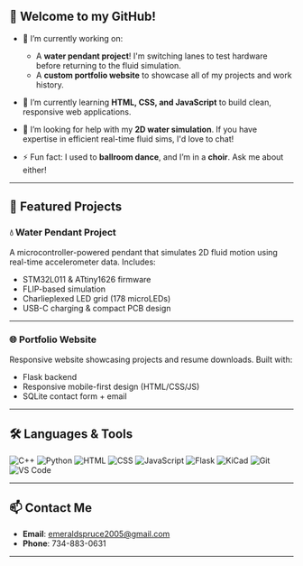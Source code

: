 ## 👋 Welcome to my GitHub!

- 🔭 I’m currently working on:
  - A **water pendant project**! I'm switching lanes to test hardware before returning to the fluid simulation.
  - A **custom portfolio website** to showcase all of my projects and work history.

- 🌱 I’m currently learning **HTML, CSS, and JavaScript** to build clean, responsive web applications.

- 🤔 I’m looking for help with my **2D water simulation**. If you have expertise in efficient real-time fluid sims, I'd love to chat!

- ⚡ Fun fact: I used to **ballroom dance**, and I’m in a **choir**. Ask me about either!

---

## 🚀 Featured Projects

### 💧 Water Pendant Project
A microcontroller-powered pendant that simulates 2D fluid motion using real-time accelerometer data. Includes:
- STM32L011 & ATtiny1626 firmware
- FLIP-based simulation
- Charlieplexed LED grid (178 microLEDs)
- USB-C charging & compact PCB design

---

### 🌐 Portfolio Website
Responsive website showcasing projects and resume downloads. Built with:
- Flask backend
- Responsive mobile-first design (HTML/CSS/JS)
- SQLite contact form + email

---

## 🛠️ Languages & Tools

![C++](https://img.shields.io/badge/C++-00599C?style=flat&logo=c%2b%2b&logoColor=white)
![Python](https://img.shields.io/badge/Python-3776AB?style=flat&logo=python&logoColor=white)
![HTML](https://img.shields.io/badge/HTML5-E34F26?style=flat&logo=html5&logoColor=white)
![CSS](https://img.shields.io/badge/CSS3-1572B6?style=flat&logo=css3&logoColor=white)
![JavaScript](https://img.shields.io/badge/JavaScript-F7DF1E?style=flat&logo=javascript&logoColor=black)
![Flask](https://img.shields.io/badge/Flask-000000?style=flat&logo=flask)
![KiCad](https://img.shields.io/badge/KiCad-314CB6?style=flat&logo=kicad&logoColor=white)
![Git](https://img.shields.io/badge/Git-F05032?style=flat&logo=git&logoColor=white)
![VS Code](https://img.shields.io/badge/VS%20Code-007ACC?style=flat&logo=visual-studio-code&logoColor=white)

---

## 📫 Contact Me

- **Email**: emeraldspruce2005@gmail.com  
- **Phone**: 734-883-0631

---
